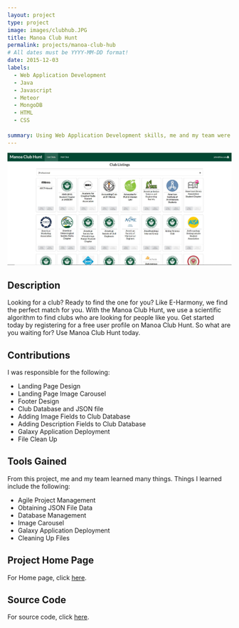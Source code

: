 ```yaml
---
layout: project
type: project
image: images/clubhub.JPG
title: Manoa Club Hunt
permalink: projects/manoa-club-hub
# All dates must be YYYY-MM-DD format!
date: 2015-12-03
labels:
  - Web Application Development
  - Java
  - Javascript
  - Meteor
  - MongoDB
  - HTML
  - CSS
  
summary: Using Web Application Development skills, me and my team were able to create a Hub for all the clubs at the University of Hawaii at Manoa.
---
```


<img class="ui medium right floated rounded image" src="../images/clubhub.JPG">

## Description

Looking for a club? Ready to find the one for you? Like E-Harmony, we find the perfect match for you. With the Manoa Club Hunt, we use a scientific algorithm to find clubs who are looking for people like you. Get started today by registering for a free user profile on Manoa Club Hunt. So what are you waiting for? Use Manoa Club Hunt today.

## Contributions

I was responsible for the following:
  * Landing Page Design
  * Landing Page Image Carousel
  * Footer Design
  * Club Database and JSON file
  * Adding Image Fields to Club Database
  * Adding Description Fields to Club Database
  * Galaxy Application Deployment
  * File Clean Up

## Tools Gained

From this project, me and my team learned many things. Things I learned include the following:
  * Agile Project Management
  * Obtaining JSON File Data
  * Database Management
  * Image Carousel
  * Galaxy Application Deployment
  * Cleaning Up Files
 
## Project Home Page
For Home page, click [here](https://manoa-club-hunt.github.io/).

## Source Code
For source code, click [here](https://github.com/manoa-club-hunt/manoa-club-hunt).
